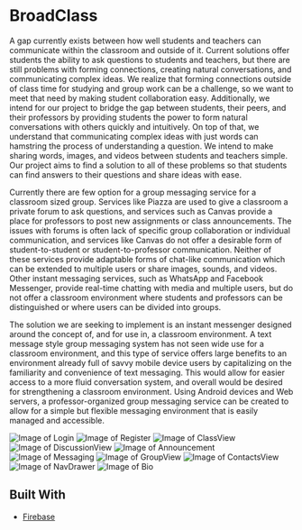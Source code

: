 # BroadClass

A gap currently exists between how well students and teachers can communicate within the classroom and outside of it. Current solutions offer students the ability to ask questions to students and teachers, but there are still problems with forming connections, creating natural conversations, and communicating complex ideas. We realize that forming connections outside of class time for studying and group work can be a challenge, so we want to meet that need by making student collaboration easy. Additionally, we intend for our project to bridge the gap between students, their peers, and their professors by providing students the power to form natural conversations with others quickly and intuitively. On top of that, we understand that communicating complex ideas with just words can hamstring the process of understanding a question. We intend to make sharing words, images, and videos between students and teachers simple. Our project aims to find a solution to all of these problems so that students can find answers to their questions and share ideas with ease. <br />

Currently there are few option for a group messaging service for a classroom sized group. Services like Piazza are used to give a classroom a private forum to ask questions, and services such as Canvas provide a place for professors to post new assignments or class announcements. The issues with forums is often lack of specific group collaboration or individual communication, and services like Canvas do not offer a desirable form of student-to-student or student-to-professor communication. Neither of these services provide adaptable forms of chat-like communication which can be extended to multiple users or share images, sounds, and videos. Other instant messaging services, such as WhatsApp and Facebook Messenger, provide real-time chatting with media and multiple users, but do not offer a classroom environment where students and professors can be distinguished or where users can be divided into groups. <br />

The solution we are seeking to implement is an instant messenger designed around the concept of, and for use in, a classroom environment. A text message style group messaging system has not seen wide use for a classroom environment, and this type of service offers large benefits to an environment already full of savvy mobile device users by capitalizing on the familiarity and convenience of text messaging. This would allow for easier access to a more fluid conversation system, and overall would be desired for strengthening a classroom environment. Using Android devices and Web servers, a professor-organized group messaging service can be created to allow for a simple but flexible messaging environment that is easily managed and accessible. 

![Image of Login](https://lh4.googleusercontent.com/MW89-H4pG8LMqMGHQmTyhRxa6Mo88_haS3vAq0s7w64_aAmJJGj3eztb1DJWZO540UALYxF0MUOCjbW040FYB7440PwoMmYxhq3W192-)
![Image of Register](https://lh4.googleusercontent.com/11yYB8dQKPqjf7n4mK3O5lVyuH5FtDsskLO6fC4-blLAlTY_KxHHcbIVOaz_iLh4O6C8cYrlIk5ALetxwGlEOVc4Dlzno5mTiMHiRq6v)
![Image of ClassView](https://lh5.googleusercontent.com/-isxhIn-xsx7Xu6Dshju4aM25vBpyW2gAGK5590uQfYeYB5Ai2PNjya2lKzrxiN3Y4iisyz21sK0hVS8eSexurXIxmS1u-tTjfhGCfdN)
![Image of DiscussionView](https://lh4.googleusercontent.com/b0PhkPTkVbCTDoyw392aGj0hcMPY2gR0FL0JFRPyKaFO80YLq26pTm2MIAfp4KkR8q5qUXNELIMGG6-4ZiU7B6ueYV8_Y0UyLc-gX7ec)
![Image of Announcement](https://lh3.googleusercontent.com/I6Rp8sBCeos12TTteNYoQdsAe4neoKC1HVRH9S9gCgvgvYE0K1ut4s6UswUUeF2EX3LlEDPkswUdTjQ4Rn8po0xkVW2qZfNiUueHAV8h4OJdGz89FJ_1s68Xi3Q3bChawIq6zZNE)
![Image of Messaging](https://lh6.googleusercontent.com/VZDm5m2bP07KR3Trfr0HikD6NZjmPMR7-jNHFLoXF6F-k8BMtdqxhWrI-BOC1387cK2RyNXYUDZ1nBf_proClTNrNs_PrDuFt6DA7ChfTRnvAZhh7juf5FKuMePPng2dddZLguJh)
![Image of GroupView](https://lh5.googleusercontent.com/Ch_AIPdqD1JfvD7qBqrK7c3zE2MM7iHs14MIi6SHRufRKG6kIiMj6Ppe88eJvV4Z42gm4Yfj0N_vmZsmUFHPKubI8ycgViuTw_OhBbsb)
![Image of ContactsView](https://lh4.googleusercontent.com/Y4VkfdUVsoDRGK1i1pdGlamrqCwdOoJGPjKRC7jpHUt0OcSGRk5E-k-OFI0EEroWHRKAJChe9xo9hcJ5HeC1smThvk_2Ywt6in8bFvLh)
![Image of NavDrawer](https://lh3.googleusercontent.com/pGy9Y-6-SYEqRD6HbekmS30ZNARFsStAZmnKBhYFQaV9R22vRLpPUPdh973BKmXD1g_CdFrSyMHmZFWTyc_qb2O8Y1TQ5eX7g4tzbSAY)
![Image of Bio](https://lh4.googleusercontent.com/cdEY248Emn_H0JZdieUQ6-7T-zxsORttsFGVMdxKJMaT032QHwsqB_ZLFcjZHQBIXQMiGD_Eq6VAjrN3hhyODGaFQtXSHwogvnIIGFIb)


## Built With

* [Firebase](https://firebase.google.com/)
